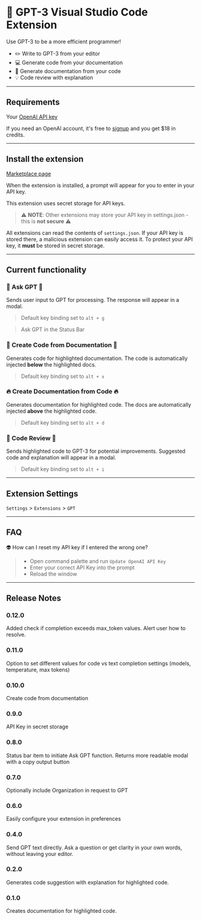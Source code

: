 # 🤖 GPT-3 Visual Studio Code Extension
Use GPT-3 to be a more efficient programmer!

- ✏️ Write to GPT-3 from your editor
- 💻 Generate code from your documentation
- 📖 Generate documentation from your code
- 💡 Code review with explanation

---

## Requirements
Your [OpenAI API key](https://beta.openai.com/account/api-keys)

If you need an OpenAI account, it's free to [signup](https://beta.openai.com/signup) and you get $18 in credits.

--- 
## Install the extension

[Marketplace page](https://marketplace.visualstudio.com/items?itemName=Arrendy.gpt3-vscode-extension)

When the extension is installed, a prompt will appear for you to enter in your API key.

This extension uses secret storage for API keys.

> ⚠️ **NOTE**: Other extensions may store your API key in settings.json - this is **not secure** ⚠️

All extensions can read the contents of `settings.json`. If your API key is stored there, a malicious extension can easily access it. To protect your API key, it **must** be stored in secret storage. 

---


## Current functionality
### 🦄 Ask GPT 🦄
Sends user input to GPT for processing. The response will appear in a modal.

> Default key binding set to `alt + g`

> Ask GPT in the Status Bar

### 🎉 Create Code from Documentation 🎉
Generates code for highlighted documentation. The code is automatically injected **below** the highlighted docs.

> Default key binding set to `alt + x`

### 🔥 Create Documentation from Code 🔥
Generates documentation for highlighted code. The docs are automatically injected **above** the highlighted code.

> Default key binding set to `alt + d`

### 💯 Code Review 💯
Sends highlighted code to GPT-3 for potential improvements. Suggested code and explanation will appear in a modal.

> Default key binding set to `alt + i`

---

## Extension Settings
`Settings` > `Extensions` > `GPT`

---

## FAQ
👽 How can I reset my API key if I entered the wrong one?

> - Open command palette and run `Update OpenAI API Key`
> - Enter your correct API Key into the prompt 
> - Reload the window
---

## Release Notes

### 0.12.0
Added check if completion exceeds max_token values. Alert user how to resolve.

### 0.11.0
Option to set different values for code vs text completion settings (models, temperature, max tokens)

### 0.10.0
Create code from documentation

### 0.9.0
API Key in secret storage

### 0.8.0
Status bar item to initiate Ask GPT function. Returns more readable modal with a copy output button

### 0.7.0
Optionally include Organization in request to GPT

### 0.6.0
Easily configure your extension in preferences

### 0.4.0
Send GPT text directly. Ask a question or get clarity in your own words, without leaving your editor.

### 0.2.0
Generates code suggestion with explanation for highlighted code.

### 0.1.0
Creates documentation for highlighted code.